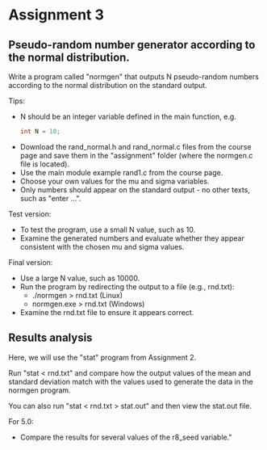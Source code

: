 # Assignment 3
## Pseudo-random number generator according to the normal distribution.
Write a program called "normgen" that outputs N pseudo-random numbers according to the normal distribution on the standard output.

Tips:
* N should be an integer variable defined in the main function, e.g.
    ```c
    int N = 10;
    ```
* Download the rand_normal.h and rand_normal.c files from the course page and save them in the "assignment" folder (where the normgen.c file is located).
* Use the main module example rand1.c from the course page.
* Choose your own values for the mu and sigma variables.
* Only numbers should appear on the standard output - no other texts, such as "enter ...".

Test version:
* To test the program, use a small N value, such as 10.
* Examine the generated numbers and evaluate whether they appear consistent with the chosen mu and sigma values.

Final version:
* Use a large N value, such as 10000.
* Run the program by redirecting the output to a file (e.g., rnd.txt):
    * ./normgen > rnd.txt (Linux)
    * normgen.exe > rnd.txt (Windows)
* Examine the rnd.txt file to ensure it appears correct.

## Results analysis
Here, we will use the "stat" program from Assignment 2.

Run "stat < rnd.txt" and compare how the output values of the mean and standard deviation match with the values used to generate the data in the normgen program.

You can also run "stat < rnd.txt > stat.out" and then view the stat.out file.

For 5.0:
* Compare the results for several values of the r8_seed variable."
